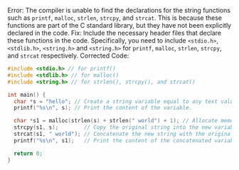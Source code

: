 Error: The compiler is unable to find the declarations for the string functions such as `printf`, `malloc`, `strlen`, `strcpy`, and `strcat`. This is because these functions are part of the C standard library, but they have not been explicitly declared in the code.
Fix: Include the necessary header files that declare these functions in the code. Specifically, you need to include `<stdio.h>`, `<stdlib.h>`, `<string.h>` and `<string.h>` for `printf`, `malloc`, `strlen`, `strcpy`, and `strcat` respectively.
Corrected Code:
```c
#include <stdio.h> // for printf()
#include <stdlib.h> // for malloc()
#include <string.h> // for strlen(), strcpy(), and strcat()

int main() {
  char *s = "hello"; // Create a string variable equal to any text value.
  printf("%s\n", s); // Print the content of the variable.

  char *s1 = malloc(strlen(s) + strlen(" world") + 1); // Allocate memory for the concatenated string.
  strcpy(s1, s);        // Copy the original string into the new variable.
  strcat(s1, " world"); // Concatenate the new string with the original one.
  printf("%s\n", s1);   // Print the content of the concatenated variable.

  return 0;
}
```
